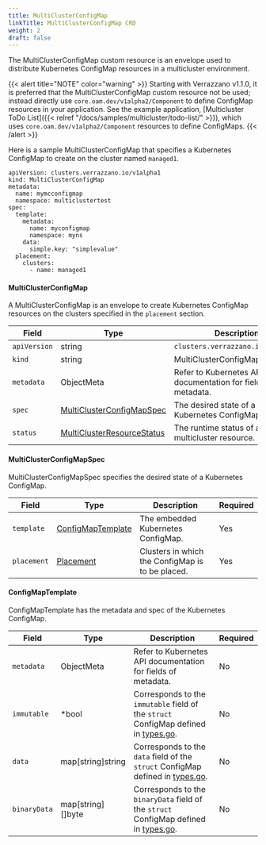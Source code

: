 ```yaml
---
title: MultiClusterConfigMap
linkTitle: MultiClusterConfigMap CRD
weight: 2
draft: false
---
```

The MultiClusterConfigMap custom resource is an envelope used to distribute Kubernetes ConfigMap resources in a multicluster environment.

{{< alert title="NOTE" color="warning" >}}
Starting with Verrazzano v1.1.0, it is preferred that the MultiClusterConfigMap custom resource not be used; instead
directly use `core.oam.dev/v1alpha2/Component` to define ConfigMap resources in your application.
See the example application, [Multicluster ToDo List]({{< relref "/docs/samples/multicluster/todo-list/" >}}), which uses `core.oam.dev/v1alpha2/Component` resources to define ConfigMaps.
{{< /alert >}}

Here is a sample MultiClusterConfigMap that specifies a Kubernetes ConfigMap to create on the cluster named `managed1`.

```
apiVersion: clusters.verrazzano.io/v1alpha1
kind: MultiClusterConfigMap
metadata:
  name: mymcconfigmap
  namespace: multiclustertest
spec:
  template:
    metadata:
      name: myconfigmap
      namespace: myns
    data:
      simple.key: "simplevalue"
  placement:
    clusters:
      - name: managed1
```

#### MultiClusterConfigMap
A MultiClusterConfigMap is an envelope to create Kubernetes ConfigMap resources on the clusters specified in the `placement` section.

| Field | Type | Description | Required
| --- | --- | --- | --- |
| `apiVersion` | string | `clusters.verrazzano.io/v1alpha1` | Yes |
| `kind` | string | MultiClusterConfigMap |  Yes |
| `metadata` | ObjectMeta | Refer to Kubernetes API documentation for fields of metadata. |  Yes |
| `spec` |  [MultiClusterConfigMapSpec](#multiclusterconfigmapspec) | The desired state of a Kubernetes ConfigMap. |  Yes |
| `status` | [MultiClusterResourceStatus](../multiclusterresourcestatus) | The runtime status of a multicluster resource. | No |

#### MultiClusterConfigMapSpec
MultiClusterConfigMapSpec specifies the desired state of a Kubernetes ConfigMap.

| Field | Type | Description | Required
| --- | --- | --- | --- |
| `template` | [ConfigMapTemplate](#configmaptemplate) | The embedded Kubernetes ConfigMap. | Yes |
| `placement` | [Placement](../placement) | Clusters in which the ConfigMap is to be placed. | Yes |

#### ConfigMapTemplate
ConfigMapTemplate has the metadata and spec of the Kubernetes ConfigMap.

| Field | Type | Description | Required
| --- | --- | --- | --- |
| `metadata` | ObjectMeta | Refer to Kubernetes API documentation for fields of metadata. |  No |
| `immutable` | *bool | Corresponds to the `immutable` field of the `struct` ConfigMap defined in [types.go](https://github.com/kubernetes/api/blob/master/core/v1/types.go). | No |
| `data` | map[string]string | Corresponds to the `data` field of the `struct` ConfigMap defined in [types.go](https://github.com/kubernetes/api/blob/master/core/v1/types.go). | No |
| `binaryData` | map[string][]byte | Corresponds to the `binaryData` field of the `struct` ConfigMap  defined in [types.go](https://github.com/kubernetes/api/blob/master/core/v1/types.go). | No |
